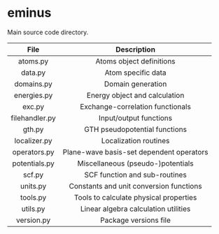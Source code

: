 # eminus

Main source code directory.

| File           | Description |
| :------------: | :---------: |
| atoms.py       | Atoms object definitions |
| data.py        | Atom specific data |
| domains.py     | Domain generation |
| energies.py    | Energy object and calculation |
| exc.py         | Exchange-correlation functionals |
| filehandler.py | Input/output functions |
| gth.py         | GTH pseudopotential functions |
| localizer.py   | Localization routines |
| operators.py   | Plane-wave basis-set dependent operators |
| potentials.py  | Miscellaneous (pseudo-)potentials |
| scf.py         | SCF function and sub-routines |
| units.py       | Constants and unit conversion functions |
| tools.py       | Tools to calculate physical properties |
| utils.py       | Linear algebra calculation utilities |
| version.py     | Package versions file |
